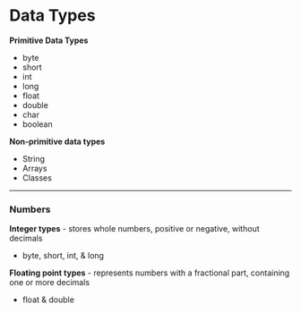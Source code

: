 # Data Types

**Primitive Data Types**

-  byte
-  short
-  int
-  long
-  float
-  double
-  char
-  boolean

**Non-primitive data types**

-  String
-  Arrays
-  Classes

---------------

### Numbers

**Integer types** - stores whole numbers, positive or negative, without decimals
-  byte, short, int, & long

**Floating point types** - represents numbers with a fractional part, containing one or more decimals
-  float & double
